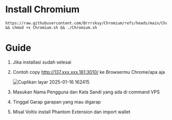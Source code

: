 # Install Chromium

```
https://raw.githubusercontent.com/Brrrskuy/Chromium/refs/heads/main/Chromium.sh && chmod +x Chromium.sh && ./Chromium.sh
```
# Guide

1. Jika installasi sudah selesai 
2. Contoh copy http://137.xxx.xxx.181:3010/ ke Browsermu Chrome/apa aja

   ![Cuplikan layar 2025-01-16 162415](https://github.com/user-attachments/assets/e38b9ed2-c0e9-445e-9320-e59b1eb0bdf0)


5. Masukan Nama Pengguna dan Kata Sandi yang ada di command VPS
6. Tinggal Garap garapan yang mau digarap 
7. Misal Voltix install Phantom Extension dan import wallet 
